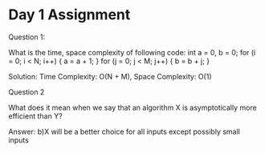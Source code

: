 # Day 1 Assignment

Question 1:

What is the time, space complexity of following code:
int a = 0, b = 0;
for (i = 0; i < N; i++) {
a = a + 1;
}
for (j = 0; j < M; j++) {
b = b + j;
}

Solution:
Time Complexity: O(N + M),
Space Complexity: O(1)

Question 2

What does it mean when we say that an algorithm X is asymptotically more efficient than Y?

Answer:
b)X will be a better choice for all inputs except possibly small inputs

